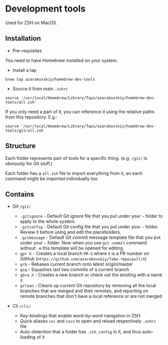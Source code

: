 # Development tools

Used for ZSH on MacOS.

## Installation

- Pre-requisites

You need to have Homebrew installed on your system.

- Install a tap

`brew tap azarakovskiy/homebrew-dev-tools`

- Source it from main `.zshrc`

`source '/usr/local/Homebrew/Library/Taps/azarakovskiy/homebrew-dev-tools/all.zsh'` 

If you only need a part of it, you can reference it using the relative paths from this repository. 
E.g.: 

`source '/usr/local/Homebrew/Library/Taps/azarakovskiy/homebrew-dev-tools/git/all.zsh`

## Structure

Each folder represents part of tools for a specific thing. (e.g. `/git/` is obviously for Git stuff.)

Each folder has a `all.zsh` file to import everything from it, an each command might be imported individually too.

## Contains

+ Git `/git/`
  + `.gitignore` - Default Git ignore file that you put under your `~` folder to apply to the whole system.
  + `.gitconfig` - Default Git config file that you put under your `~` folder. Review it before using and edit the placeholders.
  + `.gitmessage` - Default Git commit message template file that you put under your `~` folder. Now when you use `git commit` command without `-m` this template will be opened for editing.
  + `gpr X` - Creates a local branch `PR-X` where `X` is a PR number on GitHub (`https://github.com/azarakovskiy/fake-repo/pull/X`)
  + `grb` - Rebases current branch onto latest origin/master
  + `gsq` - Squashes last two commits of a current branch
  + `gbra X` - Creates a new branch or check out the existing with a name `X`
  + `gclean` - Cleans up current Git repository by removing all the local branches that are merged and their remotes, and reporting on remote branches that don't have a local reference or are not merged 

+ Cli `/cli/`
  + Key-bindings that enable word-by-word navigation in ZSH
  + Quick aliases `zxc` and `zxcv` to open and reload respectively `.zshrc` file
  + Auto-detection that a folder has `.zsh_config` in it, and thus auto-loading of it
